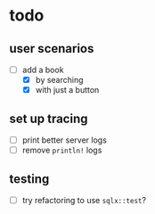 # todo

## user scenarios
- [ ] add a book
  - [x] by searching
  - [x] with just a button

## set up tracing 
- [ ] print better server logs 
- [ ] remove `println!` logs

## testing
- [ ] try refactoring to use `sqlx::test`?

